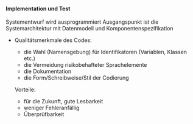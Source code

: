 #### Implementation und Test

Systementwurf wird ausprogrammiert
Ausgangspunkt ist die Systemarchitektur mit Datenmodell und Komponentenspezifikation

- Qualitätsmerkmale des Codes:
  - die Wahl (Namensgebung) für Identifikatoren (Variablen, Klassen etc.)
  - die Vermeidung risikobehafteter Sprachelemente
  - die Dokumentation
  - die Form/Schreibweise/Stil der Codierung

  Vorteile:
  - für die Zukunft, gute Lesbarkeit
  - weniger Fehleranfällig
  - Überprüfbarkeit
